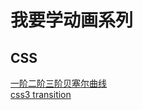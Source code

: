 # 我要学动画系列

## CSS
[一阶二阶三阶贝塞尔曲线](https://github.com/xiangwenhu/Bezier)    
[css3 transition](./readmes/transition.md)
